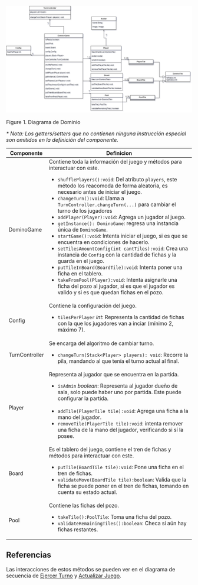 ![Figure1](/docs/imgs/DD_client.png)

Figure 1. Diagrama de Dominio


_* Nota: Los getters/setters que no contienen ninguna instrucción especial son omitidos en la definición del componente._

| Componente     | Definicion                                                                                                                                                                                                                                                                                                                                                                                                                                                                                                                                                                                                                                                                                                                                                                                                                                                                                                                                                                                    |
| -------------- | --------------------------------------------------------------------------------------------------------------------------------------------------------------------------------------------------------------------------------------------------------------------------------------------------------------------------------------------------------------------------------------------------------------------------------------------------------------------------------------------------------------------------------------------------------------------------------------------------------------------------------------------------------------------------------------------------------------------------------------------------------------------------------------------------------------------------------------------------------------------------------------------------------------------------------------------------------------------------------------------- |
| DominoGame     | Contiene toda la información del juego y métodos para interactuar con este.  <ul><li>`shufflePlayers():void`: Del atributo `players`, este método los reacomoda de forma aleatoria, es necesario antes de iniciar el juego.</li><li>`changeTurn():void`: Llama a `TurnController.changeTurn(...)` para cambiar el turno de los jugadores</li><li>`addPlayer(Player):void`: Agrega un jugador al juego.</li><li>`getInstance(): DominoGame`: regresa una instancia única de `DominoGame`.</li><li>`startGame():void`: Intenta iniciar el juego, si es que se encuentra en condiciones de hacerlo.</li><li>`setTilesAmountConfig(int cantTiles):void`: Crea una instancia de `Config` con la cantidad de fichas y la guarda en el juego. </li><li>`putTileInBoard(BoardTile):void`: Intenta poner una ficha en el tablero.</li><li>`takeFromPool(Player):void`: Intenta asignarle una ficha del pozo al jugador, si es que el jugador es valido y si es que quedan fichas en el pozo.</li></ul> |
| Config         | Contiene la configuración del juego. <ul><li>`tilesPerPlayer` _int_: Representa la cantidad de fichas con la que los jugadores van a inciar (mínimo 2, máximo 7).</li></ul>                                                                                                                                                                                                                                                                                                                                                                                                                                                                                                                                                                                                                                                                                                                                                                                                                   |
| TurnController | Se encarga del algoritmo de cambiar turno. <ul><li>`changeTurn(Stack<Player> players): void`: Recorre la pila, mandando al que tenía el turno actual al final.</li></ul>                                                                                                                                                                                                                                                                                                                                                                                                                                                                                                                                                                                                                                                                                                                                                                                                                      |
| Player         | Representa al jugador que se encuentra en la partida. <ul><li>`isAdmin` _boolean_: Representa al jugador dueño de sala, solo puede haber uno por partida. Este puede configurar la partida.</li><br><li>`addTile(PlayerTile tile):void`: Agrega una ficha a la mano del jugador.</li><li>`removeTile(PlayerTile tile):void`: intenta remover una ficha de la mano del jugador, verificando si sí la posee.</li></ul>                                                                                                                                                                                                                                                                                                                                                                                                                                                                                                                                                                          |
| Board          | Es el tablero del juego, contiene el tren de fichas y métodos para interactuar con este.<ul><li>`putTile(BoardTile tile):void`: Pone una ficha en el tren de fichas.</li><li>`validateMove(BoardTile tile):boolean`: Valida que la ficha se puede poner en el tren de fichas, tomando en cuenta su estado actual.</li></ul>                                                                                                                                                                                                                                                                                                                                                                                                                                                                                                                                                                                                                                                                   |
| Pool           | Contiene las fichas del pozo.<ul><li>`takeTile():PoolTile`: Toma una ficha del pozo.</li><li>`validateRemainingTiles():boolean`: Checa si aún hay fichas restantes.</li></ul>                                                                                                                                                                                                                                                                                                                                                                                                                                                                                                                                                                                                                                                                                                                                                                                                                 |
## Referencias

Las interacciones de estos métodos se pueden ver en el diagrama de secuencia de [Ejercer Turno](/docs/diagrams//Ejercer_Turno.md#ds-ejercer-turno) y [Actualizar Juego](/docs/diagrams/Iniciar_Partida.md#ds-iniciar-partida).